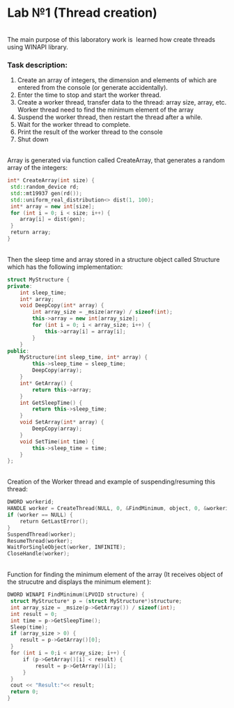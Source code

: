 # Lab №1 (Thread creation)
<br>
The main purpose of this laboratory work is  learned how create threads using WINAPI library.

### Task description:

1. Create an array of integers, the dimension and elements of which are entered from the console (or generate accidentally).
2. Enter the time to stop and start the worker thread.
3. Create a worker thread, transfer data to the thread: array size, array, etc. Worker thread need to find the minimum element of the array
4. Suspend the worker thread, then restart the thread after a while.
5. Wait for the worker thread to complete.
6. Print the result of the worker thread to the console
7. Shut down

<br>
Array is generated via function called CreateArray, that generates a random array of the integers:
<br>

``` cpp
int* CreateArray(int size) {
 std::random_device rd;
 std::mt19937 gen(rd());
 std::uniform_real_distribution<> dist(1, 100);
 int* array = new int[size];
 for (int i = 0; i < size; i++) { 
    array[i] = dist(gen);
 } 
 return array;
}
```
<br>
Then the sleep time and array stored in a structure object called Structure which has the following implementation:
<br>

``` cpp
struct MyStructure {
private:
    int sleep_time;
    int* array;
    void DeepCopy(int* array) {
        int array_size = _msize(array) / sizeof(int);
        this->array = new int[array_size];
        for (int i = 0; i < array_size; i++) {
            this->array[i] = array[i];
        }
    }
public:
    MyStructure(int sleep_time, int* array) {
        this->sleep_time = sleep_time;
        DeepCopy(array);
    }
    int* GetArray() {
        return this->array;
    }
    int GetSleepTime() {
        return this->sleep_time;
    }
    void SetArray(int* array) {
        DeepCopy(array);
    }
    void SetTime(int time) {
        this->sleep_time = time;
    }
};
```
<br>
Creation of the Worker thread and example of suspending/resuming this thread:
<br>

``` cpp
DWORD workerid;
HANDLE worker = CreateThread(NULL, 0, &FindMinimum, object, 0, &workerid);
if (worker == NULL) { 
    return GetLastError();
}
SuspendThread(worker);
ResumeThread(worker);
WaitForSingleObject(worker, INFINITE);
CloseHandle(worker);
```
<br>
Function for finding the minimum element of the array (It receives object of the strucutre and displays the minimum element ):
<br>

```cpp
DWORD WINAPI FindMinimum(LPVOID structure) {
 struct MyStructure* p = (struct MyStructure*)structure;
 int array_size = _msize(p->GetArray()) / sizeof(int);
 int result = 0;
 int time = p->GetSleepTime();
 Sleep(time);
 if (array_size > 0) { 
    result = p->GetArray()[0];
 } 
 for (int i = 0;i < array_size; i++) {
     if (p->GetArray()[i] < result) {
         result = p->GetArray()[i];
     } 
 }
 cout << "Result:"<< result;
 return 0;
}
```
<br>
<br>
<span class="colour" style="color:rgb(204, 120, 50)"></span>
